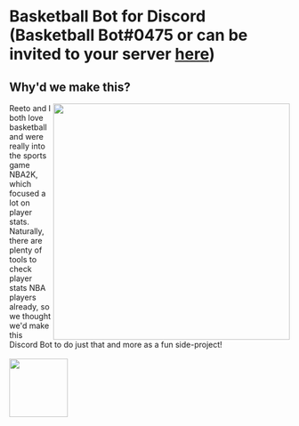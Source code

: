 # Basketball Bot for Discord (Basketball Bot#0475 or can be invited to your server [here](https://discord.com/oauth2/authorize?client_id=862346185829122090&scope=bot&permissions=19520))

<h2>Why'd we make this?</h2>
<p><img align="right" height="425" src="https://user-images.githubusercontent.com/53918934/132140577-431d5687-18a5-452c-8310-a09e605b9f3c.png"/><font size="">Reeto and I both love basketball and were really into the sports game NBA2K, which focused a lot on player stats. Naturally, there are plenty of tools to check player stats NBA players already, so we thought we'd make this Discord Bot to do just that and more as a fun side-project!</font>
</br></br><img height="105" src="https://user-images.githubusercontent.com/53918934/132139837-4a4e00f2-c162-4932-9f57-c52ff64c538b.png"/>
</p>